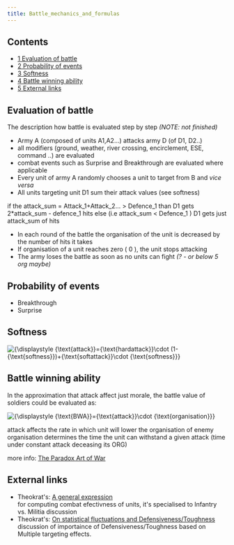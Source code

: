 ```yaml
---
title: Battle_mechanics_and_formulas
---
```



## Contents

-   [ 1 Evaluation of battle ](#Evaluation_of_battle)
-   [ 2 Probability of events ](#Probability_of_events)
-   [ 3 Softness ](#Softness)
-   [ 4 Battle winning ability ](#Battle_winning_ability)
-   [ 5 External links ](#External_links)

##  Evaluation of battle 

The description how battle is evaluated step by step *(NOTE: not
finished)*

-   Army A (composed of units A1,A2...) attacks army D (of D1, D2..)
-   all modifiers (ground, weather, river crossing, encirclement, ESE,
    command ..) are evaluated
-   combat events such as Surprise and Breakthrough are evaluated where
    applicable
-   Every unit of army A randomly chooses a unit to target from B and
    *vice versa*
-   All units targeting unit D1 sum their attack values (see softness)

if the attack_sum = Attack_1+Attack_2... \> Defence_1 than D1 gets
2\*attack_sum - defence_1 hits else (i.e attack_sum \< Defence_1 ) D1
gets just attack_sum of hits

-   In each round of the battle the organisation of the unit is
    decreased by the number of hits it takes
-   If organisation of a unit reaches zero ( 0 ), the unit stops
    attacking
-   The army loses the battle as soon as no units can fight *(? - or
    below 5 org maybe)*

##  Probability of events 

-   Breakthrough
-   Surprise

##  Softness 

![{\displaystyle {\text{attack}}={\text{hardattack}}\cdot
(1-{\text{softness}})+{\text{softattack}}\cdot
{\text{softness}}}](https://en.wikipedia.org/api/rest_v1/media/math/render/png/d7d78f5fefccb8311b85d8f5566f78b8356dbfa4)

##  Battle winning ability 

In the approximation that attack affect just morale, the battle value of
soldiers could be evaluated as:

![{\displaystyle {\text{BWA}}={\text{attack}}\cdot
{\text{organisation}}}](https://en.wikipedia.org/api/rest_v1/media/math/render/png/c5eafe106944d5bec620ff024ece6c3d6435fafd)

attack affects the rate in which unit will lower the organisation of
enemy organisation determines the time the unit can withstand a given
attack (time under constant attack deceasing its ORG)

more info: [The Paradox Art of
War](http://oldforum.paradoxplaza.com/forum/blog.php?15522-The-Paradox-Art-of-War)

  

##  External links 

-   Theokrat's: [A general
    expression](https://forum.paradoxplaza.com/forum/index.php?threads/296740/page-5#post-7239838 "forum:296740/page-5")  
    for computing combat efectivness of units, it's specialised to
    Infantry vs. Militia discussion
-   Theokrat's: [On statistical fluctuations and
    Defensiveness/Toughness](https://forum.paradoxplaza.com/forum/index.php?threads/312784 "forum:312784")  
    discussion of importaince of Defensiveness/Toughness based on
    Multiple targeting effects.
